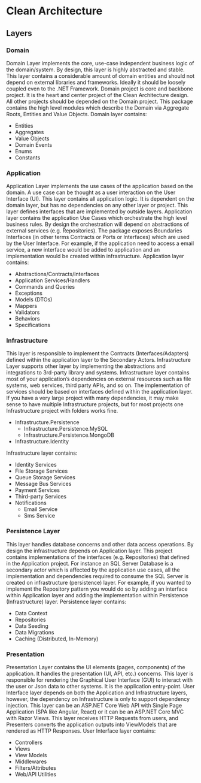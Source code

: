 # Clean Architecture


## Layers
### Domain
Domain Layer implements the core, use-case independent business logic of the domain/system. By design, this layer is highly abstracted and stable. This layer contains a considerable amount of domain entities and should not depend on external libraries and frameworks. Ideally it should be loosely coupled even to the .NET Framework.
Domain project is core and backbone project. It is the heart and center project of the Clean Architecture design. All other projects should be depended on the Domain project.
This package contains the high level modules which describe the Domain via Aggregate Roots, Entities and Value Objects.
Domain layer contains:
- Entities
- Aggregates
- Value Objects
- Domain Events
- Enums
- Constants

### Application
Application Layer implements the use cases of the application based on the domain. A use case can be thought as a user interaction on the User Interface (UI). This layer contains all application logic. It is dependent on the domain layer, but has no dependencies on any other layer or project. This layer defines interfaces that are implemented by outside layers.
Application layer contains the application Use Cases which orchestrate the high level business rules. By design the orchestration will depend on abstractions of external services (e.g. Repositories). The package exposes Boundaries Interfaces (in other terms Contracts or Ports or Interfaces) which are used by the User Interface.
For example, if the application need to access a email service, a new interface would be added to application and an implementation would be created within infrastructure.
Application layer contains:
- Abstractions/Contracts/Interfaces
- Application Services/Handlers
- Commands and Queries
- Exceptions
- Models (DTOs)
- Mappers
- Validators
- Behaviors
- Specifications

### Infrastructure
This layer is responsible to implement the Contracts (Interfaces/Adapters) defined within the application layer to the Secondary Actors. Infrastructure Layer supports other layer by implementing the abstractions and integrations to 3rd-party library and systems.
Infrastructure layer contains most of your application’s dependencies on external resources such as file systems, web services, third party APIs, and so on. The implementation of services should be based on interfaces defined within the application layer.
If you have a very large project with many dependencies, it may make sense to have multiple Infrastructure projects, but for most projects one Infrastructure project with folders works fine.
- Infrastructure.Persistence
  - Infrastructure.Persistence.MySQL
  - Infrastructure.Persistence.MongoDB
- Infrastructure.Identity

Infrastructure layer contains:
- Identity Services
- File Storage Services
- Queue Storage Services
- Message Bus Services
- Payment Services
- Third-party Services
- Notifications
  - Email Service
  - Sms Service

### Persistence Layer
This layer handles database concerns and other data access operations. By design the infrastructure depends on Application layer. This project contains implementations of the interfaces (e.g. Repositories) that defined in the Application project.
For instance an SQL Server Database is a secondary actor which is affected by the application use cases, all the implementation and dependencies required to consume the SQL Server is created on infrastructure (persistence) layer.
For example, if you wanted to implement the Repository pattern you would do so by adding an interface within Application layer and adding the implementation within Persistence (Infrastructure) layer.
Persistence layer contains:
- Data Context
- Repositories
- Data Seeding
- Data Migrations
- Caching (Distributed, In-Memory)

### Presentation
Presentation Layer contains the UI elements (pages, components) of the application. It handles the presentation (UI, API, etc.) concerns. This layer is responsible for rendering the Graphical User Interface (GUI) to interact with the user or Json data to other systems. It is the application entry-point.
User Interface layer depends on both the Application and Infrastructure layers, however, the dependency on Infrastructure is only to support dependency injection. This layer can be an ASP.NET Core Web API with Single Page Application (SPA like Angular, React) or it can be an ASP.NET Core MVC with Razor Views.
This layer receives HTTP Requests from users, and Presenters converts the application outputs into ViewModels that are rendered as HTTP Responses.
User Interface layer contains:
- Controllers
- Views
- View Models
- Middlewares
- Filters/Attributes
- Web/API Utilities